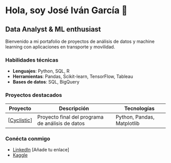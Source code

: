 # Hola, soy José Iván García 👋

## Data Analyst & ML enthusiast

Bienvenido a mi portafolio de proyectos de análisis de datos y machine learning con aplicaciones en transporte y movilidad.

### Habilidades técnicas
- **Lenguajes**: Python, SQL, R
- **Herramientas**: Pandas, Scikit-learn, TensorFlow, Tableau
- **Bases de datos**: SQL, BigQuery

### Proyectos destacados
| Proyecto | Descripción | Tecnologías |
|----------|-------------|------------|
| [[Cyclistic](https://github.com/JigarciaC/Cyclistic)] | Proyecto final del programa de análisis de datos | Python, Pandas, Matplotlib |

### Conécta conmigo
- [LinkedIn](#) [Añade tu enlace]
- [Kaggle](https://www.kaggle.com/joseivangarcia22) 
